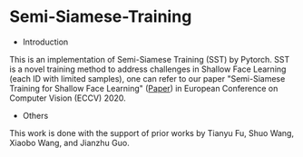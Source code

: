 # Semi-Siamese-Training

- Introduction

This is an implementation of Semi-Siamese Training (SST) by Pytorch. SST is a novel training method to address challenges in Shallow Face Learning (each ID with limited samples), one can refer to our paper "Semi-Siamese Training for Shallow Face Learning" ([Paper](https://arxiv.org/abs/2007.08398)) in European Conference on Computer Vision (ECCV) 2020. 

- Others

This work is done with the support of prior works by Tianyu Fu, Shuo Wang, Xiaobo Wang, and Jianzhu Guo.
